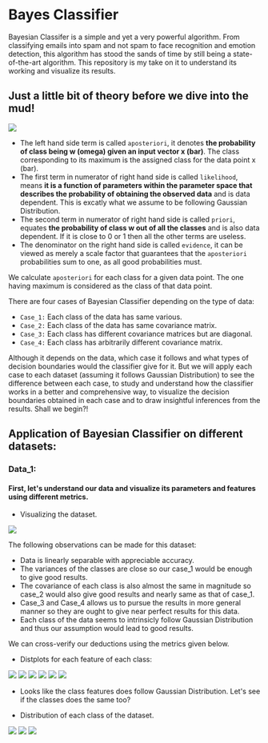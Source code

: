 # Bayes Classifier

Bayesian Classifer is a simple and yet a very powerful algorithm. From classifying emails into spam and not spam to face recognition and emotion detection, this algorithm has stood the sands of time by still being a state-of-the-art algorithm. This repository is my take on it to understand its working and visualize its results.

## Just a little bit of theory before we dive into the mud!

![](./images/Bayes.jpg)

* The left hand side term is called ```aposteriori```, it denotes **the probability of class being w (omega) given an input vector x (bar)**. The class corresponding to its maximum is the assigned class for the data point x (bar).
* The first term in numerator of right hand side is called ```likelihood```, means **it is a function of parameters within the parameter space that describes the probability of obtaining the observed data** and is data dependent. This is excatly what we assume to be following Gaussian Distribution.
* The second term in numerator of right hand side is called ```priori```, equates **the probability of class w out of all the classes** and is also data dependent. If it is close to 0 or 1 then all the other terms are useless.
* The denominator on the right hand side is called ```evidence```, it can be viewed as merely a scale factor that guarantees that the ```aposteriori``` probabilities sum to one, as all good probabilities must.

We calculate ```aposteriori``` for each class for a given data point. The one having maximum is considered as the class of that data point.

There are four cases of Bayesian Classifier depending on the type of data:

* ```Case_1:``` Each class of the data has same various.
* ```Case_2:``` Each class of the data has same covariance matrix.
* ```Case_3:``` Each class has different covariance matrices but are diagonal.
* ```Case_4:``` Each class has arbitrarily different covariance matrix.

Although it depends on the data, which case it follows and what types of decision boundaries would the classifier give for it. But we will apply each case to each dataset (assuming it follows Gaussian Distribution) to see the difference between each case, to study and understand how the classifier works in a better and comprehensive way, to visualize the decision boundaries obtained in each case and to draw insightful inferences from the results. Shall we begin?!

## Application of Bayesian Classifier on different datasets:

### Data_1:

#### First, let's understand our data and visualize its parameters and features using different metrics.

* Visualizing the dataset.

![](./images/Dataset_1/Dataset_Train.png)

The following observations can be made for this dataset:

- Data is linearly separable with appreciable accuracy.
- The variances of the classes are close so our case_1 would be enough to give good results.
- The covariance of each class is also almost the same in magnitude so case_2 would also give good results and nearly same as that of case_1.
- Case_3 and Case_4 allows us to pursue the results in more general manner so they are ought to give near perfect results for this data.
- Each class of the data seems to intrinsicly follow Gaussian Distribution and thus our assumption would lead to good results.

We can cross-verify our deductions using the metrics given below.

* Distplots for each feature of each class:

![](./images/Dataset_1/Displot_X_Class_1.png)
![](./images/Dataset_1/Displot_Y_Class_1.png)
![](./images/Dataset_1/Displot_X_Class_2.png)
![](./images/Dataset_1/Displot_Y_Class_2.png)
![](./images/Dataset_1/Displot_X_Class_3.png)
![](./images/Dataset_1/Displot_Y_Class_3.png)

- Looks like the class features does follow Gaussian Distribution. Let's see if the classes does the same too?

* Distribution of each class of the dataset.

![](./images/Dataset_1/PD_Class_1.png)
![](./images/Dataset_1/PD_Class_2.png)
![](./images/Dataset_1/PD_Class_3.png)
